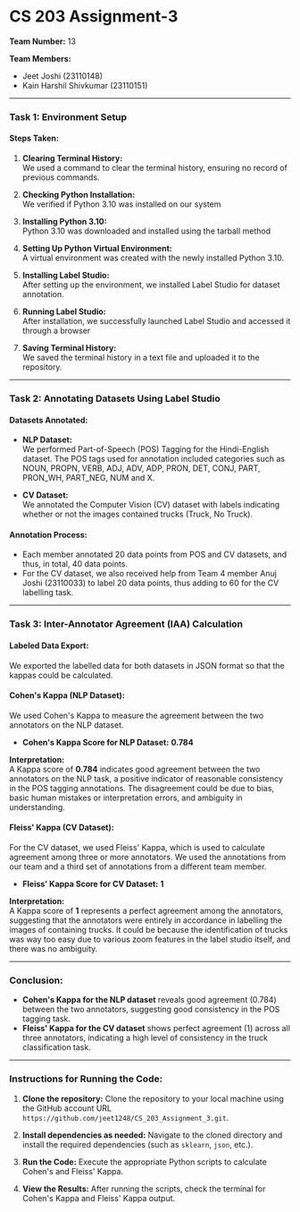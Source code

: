 # CS 203 Assignment-3

**Team Number:** 13
  
**Team Members:**  
- Jeet Joshi (23110148)
- Kain Harshil Shivkumar (23110151) 

---

### Task 1: Environment Setup

#### Steps Taken:

1. **Clearing Terminal History:**  
   We used a command to clear the terminal history, ensuring no record of previous commands.

2. **Checking Python Installation:**  
   We verified if Python 3.10 was installed on our system

3. **Installing Python 3.10:**  
   Python 3.10 was downloaded and installed using the tarball method

4. **Setting Up Python Virtual Environment:**  
   A virtual environment was created with the newly installed Python 3.10.

5. **Installing Label Studio:**  
   After setting up the environment, we installed Label Studio for dataset annotation.

6. **Running Label Studio:**  
   After installation, we successfully launched Label Studio and accessed it through a browser

7. **Saving Terminal History:**  
   We saved the terminal history in a text file and uploaded it to the repository.

---

### Task 2: Annotating Datasets Using Label Studio

#### Datasets Annotated:

- **NLP Dataset:**  
  We performed Part-of-Speech (POS) Tagging for the Hindi-English dataset. The POS tags used for annotation included categories such as NOUN, PROPN, VERB, ADJ, ADV, ADP, PRON, DET, CONJ, PART, PRON_WH, PART_NEG, NUM and X.

- **CV Dataset:**  
  We annotated the Computer Vision (CV) dataset with labels indicating whether or not the images contained trucks (Truck, No Truck).

#### Annotation Process:
- Each member annotated 20 data points from POS and CV datasets, and thus, in total, 40 data points.
- For the CV dataset, we also received help from Team 4 member Anuj Joshi (23110033) to label 20 data points, thus adding to 60 for the CV labelling task.

---

### Task 3: Inter-Annotator Agreement (IAA) Calculation

#### Labeled Data Export:
We exported the labelled data for both datasets in JSON format so that the kappas could be calculated.

#### Cohen's Kappa (NLP Dataset):  
We used Cohen's Kappa to measure the agreement between the two annotators on the NLP dataset.

- **Cohen's Kappa Score for NLP Dataset:** **0.784**

**Interpretation:**  
A Kappa score of **0.784** indicates good agreement between the two annotators on the NLP task, a positive indicator of reasonable consistency in the POS tagging annotations. The disagreement could be due to bias, basic human mistakes or interpretation errors, and ambiguity in understanding.

#### Fleiss' Kappa (CV Dataset):  
For the CV dataset, we used Fleiss' Kappa, which is used to calculate agreement among three or more annotators. We used the annotations from our team and a third set of annotations from a different team member.

- **Fleiss' Kappa Score for CV Dataset:** **1**

**Interpretation:**  
A Kappa score of **1** represents a perfect agreement among the annotators, suggesting that the annotators were entirely in accordance in labelling the images of containing trucks. It could be because the identification of trucks was way too easy due to various zoom features in the label studio itself, and there was no ambiguity.

---

### Conclusion:
- **Cohen's Kappa for the NLP dataset** reveals good agreement (0.784) between the two annotators, suggesting good consistency in the POS tagging task.
- **Fleiss' Kappa for the CV dataset** shows perfect agreement (1) across all three annotators, indicating a high level of consistency in the truck classification task.

---

### Instructions for Running the Code:

1. **Clone the repository:**
   Clone the repository to your local machine using the GitHub account URL `https://github.com/jeet1248/CS_203_Assignment_3.git`.

2. **Install dependencies as needed:**
   Navigate to the cloned directory and install the required dependencies (such as `sklearn`, `json`, etc.).

3. **Run the Code:**
   Execute the appropriate Python scripts to calculate Cohen's and Fleiss' Kappa.
   
4. **View the Results:**
   After running the scripts, check the terminal for Cohen's Kappa and Fleiss' Kappa output.

